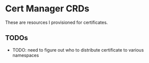 # Cert Manager CRDs

These are resources I provisioned for certificates.

## TODOs
- TODO: need to figure out who to distribute certificate to various namespaces
